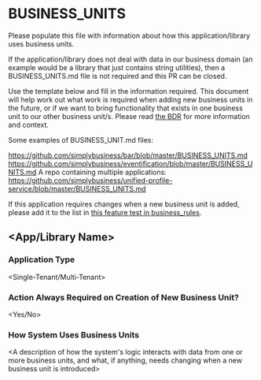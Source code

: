 # BUSINESS_UNITS

Please populate this file with information about how this application/library uses business units.

If the application/library does not deal with data in our business domain (an example would be a library that just contains string utilities), then a BUSINESS_UNITS.md file is not required and this PR can be closed.

Use the template below and fill in the information required. This document will help work out what work is required when adding new business units in the future, or if we want to bring functionality that exists in one business unit to our other business unit/s. Please read [the BDR](https://know.simplybusiness.io/decision-records/081-tracking-changes-required-when-adding-business-units/081-tracking-changes-required-when-adding-business-units.md) for more information and context.

Some examples of BUSINESS_UNIT.md files:

https://github.com/simplybusiness/bar/blob/master/BUSINESS_UNITS.md
https://github.com/simplybusiness/eventification/blob/master/BUSINESS_UNITS.md
A repo containing multiple applications: https://github.com/simplybusiness/unified-profile-service/blob/master/BUSINESS_UNITS.md


If this application requires changes when a new business unit is added, please add it to the list in [this feature test in business_rules](https://github.com/simplybusiness/business_rules/blob/master/spec/business_unit.feature#L62-L79).

## <App/Library Name>

### Application Type

<Single-Tenant/Multi-Tenant>

### Action Always Required on Creation of New Business Unit?

<Yes/No>

### How System Uses Business Units

<A description of how the system's logic interacts with data from one or more business units, and what, if anything, needs changing when a new business unit is introduced>